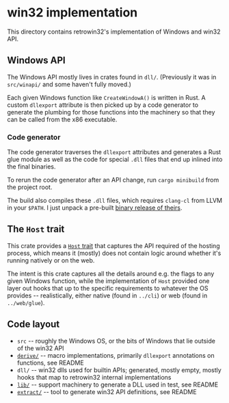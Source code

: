 # win32 implementation

This directory contains retrowin32's implementation of Windows and win32 API.

## Windows API

The Windows API mostly lives in crates found in `dll/`. (Previously it was in
`src/winapi/` and some haven't fully moved.)

Each given Windows function like `CreateWindowA()` is written in Rust. A custom
`dllexport` attribute is then picked up by a code generator to generate the
plumbing for those functions into the machinery so that they can be called from
the x86 executable.

### Code generator

The code generator traverses the `dllexport` attributes and generates a Rust
glue module as well as the code for special `.dll` files that end up inlined
into the final binaries.

To rerun the code generator after an API change, run `cargo minibuild` from the
project root.

The build also compiles these `.dll` files, which requires `clang-cl` from LLVM
in your `$PATH`. I just unpack a pre-built
[binary release of theirs](https://releases.llvm.org/download.html).

## The `Host` trait

This crate provides a [`Host` trait](src/host.rs) that captures the API required
of the hosting process, which means it (mostly) does not contain logic around
whether it's running natively or on the web.

The intent is this crate captures all the details around e.g. the flags to any
given Windows function, while the implementation of `Host` provided one layer
out hooks that up to the specific requirements to whatever the OS provides --
realistically, either native (found in `../cli`) or web (found in
`../web/glue`).

## Code layout

- `src` -- roughly the Windows OS, or the bits of Windows that lie outside of
  the win32 API
- [`derive/`](derive/) -- macro implementations, primarily `dllexport`
  annotations on functions, see README
- `dll/` -- win32 dlls used for builtin APIs; generated, mostly empty, mostly
  hooks that map to retrowin32 internal implementations
- [`lib/`](lib/) -- support machinery to generate a DLL used in test, see README
- [`extract/`](extract/) -- tool to generate win32 API definitions, see README
